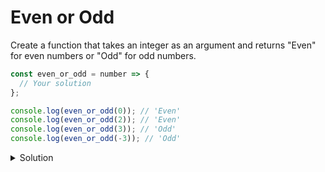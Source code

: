 # Even or Odd
Create a function that takes an integer as an argument and returns "Even" for even numbers or "Odd" for odd numbers.

```js
const even_or_odd = number => {
  // Your solution
};
```

```js
console.log(even_or_odd(0)); // 'Even'
console.log(even_or_odd(2)); // 'Even'
console.log(even_or_odd(3)); // 'Odd'
console.log(even_or_odd(-3)); // 'Odd'
```

<details>
  
   <summary>Solution</summary>
  
```js
   const even_or_odd = number => {
  // Let's use a ternary operator
   return number % 2 === 0 ? 'Even' : 'Odd';
  };
```
</details>
